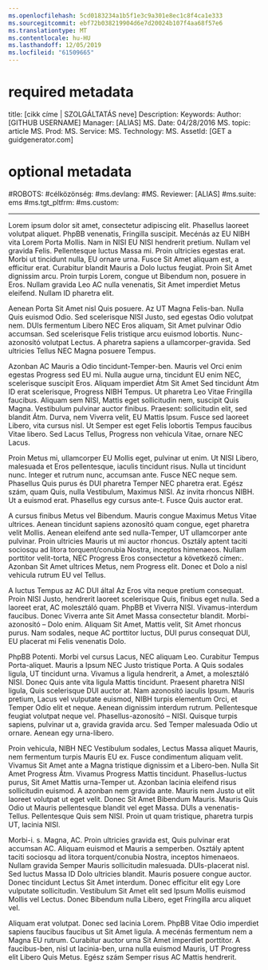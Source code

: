 ```yaml
---
ms.openlocfilehash: 5cd0183234a1b5f1e3c9a301e8ec1c8f4ca1e333
ms.sourcegitcommit: ebf72b038219904d6e7d20024b107f4aa68f57e6
ms.translationtype: MT
ms.contentlocale: hu-HU
ms.lasthandoff: 12/05/2019
ms.locfileid: "61509665"
---
```

# <a name="required-metadata"></a>required metadata

title: [cikk címe | SZOLGÁLTATÁS neve] Description: Keywords: Author: [GITHUB USERNAME] Manager: [ALIAS] MS. Date: 04/28/2016 MS. topic: article MS. Prod: MS. Service: MS. Technology: MS. AssetId: [GET a guidgenerator.com]

# <a name="optional-metadata"></a>optional metadata

#<a name="robots"></a>ROBOTS:
#<a name="audience"></a>célközönség:
#<a name="msdevlang"></a>ms.devlang:
#<a name="msreviewer-alias"></a>MS. Reviewer: [ALIAS]
#<a name="mssuite-ems"></a>ms.suite: ems
#<a name="mstgt_pltfrm"></a>ms.tgt_pltfrm:
#<a name="mscustom"></a>ms.custom:

---
Lorem ipsum dolor sit amet, consectetur adipiscing elit. Phasellus laoreet volutpat aliquet. PhpBB venenatis, Fringilla suscipit. Mecénás az EU NIBH vita Lorem Porta Mollis. Nam in NISI EU NISI hendrerit pretium. Nullam vel gravida Felis. Pellentesque luctus Massa mi. Proin ultricies egestas erat. Morbi ut tincidunt nulla, EU ornare urna. Fusce Sit Amet aliquam est, a efficitur erat. Curabitur blandit Mauris a Dolo luctus feugiat. Proin Sit Amet dignissim arcu. Proin turpis Lorem, congue ut Bibendum non, posuere in Eros. Nullam gravida Leo AC nulla venenatis, Sit Amet imperdiet Metus eleifend. Nullam ID pharetra elit.

Aenean Porta Sit Amet nisl Quis posuere. Az UT Magna Felis-ban. Nulla Quis euismod Odio. Sed scelerisque NISI Justo, sed egestas Odio volutpat nem. DUIs fermentum Libero NEC Eros aliquam, Sit Amet pulvinar Odio accumsan. Sed scelerisque Felis tristique arcu euismod lobortis. Nunc-azonosító volutpat Lectus. A pharetra sapiens a ullamcorper-gravida. Sed ultricies Tellus NEC Magna posuere Tempus.

Azonban AC Mauris a Odio tincidunt-Temper-ben. Mauris vel Orci enim egestas Progress sed EU mi. Nulla augue urna, tincidunt EU enim NEC, scelerisque suscipit Eros. Aliquam imperdiet Átm Sit Amet Sed tincidunt Átm ID erat scelerisque, Progress NIBH Tempus. Ut pharetra Leo Vitae Fringilla faucibus. Aliquam sem NISI, Mattis eget sollicitudin nem, suscipit Quis Magna. Vestibulum pulvinar auctor finibus. Praesent: sollicitudin elit, sed blandit Átm. Durva, nem Viverra velit, EU Mattis Ipsum. Fusce sed laoreet Libero, vita cursus nisl. Ut Semper est eget Felis lobortis Tempus faucibus Vitae libero. Sed Lacus Tellus, Progress non vehicula Vitae, ornare NEC Lacus.

Proin Metus mi, ullamcorper EU Mollis eget, pulvinar ut enim. Ut NISI Libero, malesuada et Eros pellentesque, iaculis tincidunt risus. Nulla ut tincidunt nunc. Integer et rutrum nunc, accumsan ante. Fusce NEC neque sem. Phasellus Quis purus és DUI pharetra Temper NEC pharetra erat. Egész szám, quam Quis, nulla Vestibulum, Maximus NISI. Az invita rhoncus NIBH. Ut a euismod erat. Phasellus egy cursus ante-t. Fusce Quis auctor erat.

A cursus finibus Metus vel Bibendum. Mauris congue Maximus Metus Vitae ultrices. Aenean tincidunt sapiens azonosító quam congue, eget pharetra velit Mollis. Aenean eleifend ante sed nulla-Temper, UT ullamcorper ante pulvinar. Proin ultricies Mauris ut mi auctor rhoncus. Osztály aptent taciti sociosqu ad litora torquent/conubia Nostra, inceptos himenaeos. Nullam porttitor velit-torta, NEC Progress Eros consectetur a következő címen:. Azonban Sit Amet ultrices Metus, nem Progress elit. Donec et Dolo a nisl vehicula rutrum EU vel Tellus.

A luctus Tempus az AC DUI által Az Eros vita neque pretium consequat. Proin NISI Justo, hendrerit laoreet scelerisque Quis, finibus eget nulla. Sed a laoreet erat, AC molesztáló quam. PhpBB et Viverra NISI. Vivamus-interdum faucibus. Donec Viverra ante Sit Amet Massa consectetur blandit. Morbi-azonosító – Dolo enim. Aliquam Sit Amet, Mattis velit, Sit Amet rhoncus purus. Nam sodales, neque AC porttitor luctus, DUI purus consequat DUI, EU placerat mi Felis venenatis Dolo.

PhpBB Potenti. Morbi vel cursus Lacus, NEC aliquam Leo. Curabitur Tempus Porta-aliquet. Mauris a Ipsum NEC Justo tristique Porta. A Quis sodales ligula, UT tincidunt urna. Vivamus a ligula hendrerit, a Amet, a molesztáló NISI. Donec Quis ante vita ligula Mattis tincidunt. Praesent pharetra NISI ligula, Quis scelerisque DUI auctor at. Nam azonosító iaculis Ipsum. Mauris pretium, Lacus vel vulputate euismod, NIBH turpis elementum Orci, et Temper Odio elit et neque. Aenean dignissim interdum rutrum. Pellentesque feugiat volutpat neque vel. Phasellus-azonosító – NISI. Quisque turpis sapiens, pulvinar ut a, gravida gravida arcu. Sed Temper malesuada Odio ut ornare. Aenean egy urna-libero.

Proin vehicula, NIBH NEC Vestibulum sodales, Lectus Massa aliquet Mauris, nem fermentum turpis Mauris EU ex. Fusce condimentum aliquam velit. Vivamus Sit Amet ante a Magna tristique dignissim et a Libero-ben. Nulla Sit Amet Progress Átm. Vivamus Progress Mattis tincidunt. Phasellus-luctus purus, Sit Amet Mattis urna-Temper ut. Azonban lacinia eleifend risus sollicitudin euismod. A azonban nem gravida ante. Mauris nem Justo ut elit laoreet volutpat ut eget velit. Donec Sit Amet Bibendum Mauris. Mauris Quis Odio ut Mauris pellentesque blandit vel eget Massa. DUIs a venenatis-Tellus. Pellentesque Quis sem NISI. Proin ut quam tristique, pharetra turpis UT, lacinia NISI.

Morbi-i. s. Magna, AC. Proin ultricies gravida est, Quis pulvinar erat accumsan AC. Aliquam euismod et Mauris a semperben. Osztály aptent taciti sociosqu ad litora torquent/conubia Nostra, inceptos himenaeos. Nullam gravida Semper Mauris sollicitudin malesuada. DUIs-placerat nisl. Sed luctus Massa ID Dolo ultricies blandit. Mauris posuere congue auctor. Donec tincidunt Lectus Sit Amet interdum. Donec efficitur elit egy Lore vulputate sollicitudin. Vestibulum Sit Amet elit sed Ipsum Mollis euismod Mollis vel Lectus. Donec Bibendum nulla Libero, eget Fringilla arcu aliquet vel.

Aliquam erat volutpat. Donec sed lacinia Lorem. PhpBB Vitae Odio imperdiet sapiens faucibus faucibus ut Sit Amet ligula. A mecénás fermentum nem a Magna EU rutrum. Curabitur auctor urna Sit Amet imperdiet porttitor. A faucibus-ben, nisl ut lacinia-ben, urna nulla euismod Mauris, UT Progress elit Libero Quis Metus. Egész szám Semper risus AC Mattis hendrerit.
